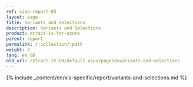 ```yaml
---
ref: xiaa-report-03
layout: page
title: Variants and Selections
description: Variants and Selections
product: xtract-is-for-azure
parent: report
permalink: /:collection/:path
weight: 3
lang: en_GB
old_url: /Xtract-IS-EN/default.aspx?pageid=variants-and-selections
---
```


{% include _content/en/xis-specific/report/variants-and-selections.md %}
